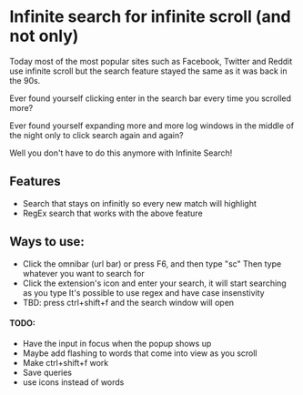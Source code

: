 # Infinite search for infinite scroll (and not only)

Today most of the most popular sites such as Facebook, Twitter and Reddit use infinite scroll but the search feature stayed the same as it was back in the 90s.

Ever found yourself clicking enter in the search bar every time you scrolled more?

Ever found yourself expanding more and more log windows in the middle of the night only to click search again and again?

Well you don't have to do this anymore with Infinite Search!

## Features
* Search that stays on infinitly so every new match will highlight
* RegEx search that works with the above feature

## Ways to use: 
* Click the omnibar (url bar) or press F6, and then type "sc"
  Then type whatever you want to search for
* Click the extension's icon and enter your search, it will start searching as you type
  It's possible to use regex and have case insenstivity
* TBD: press ctrl+shift+f and the search window will open


#### TODO:
* Have the input in focus when the popup shows up
* Maybe add flashing to words that come into view as you scroll
* Make ctrl+shift+f work
* Save queries
* use icons instead of words
